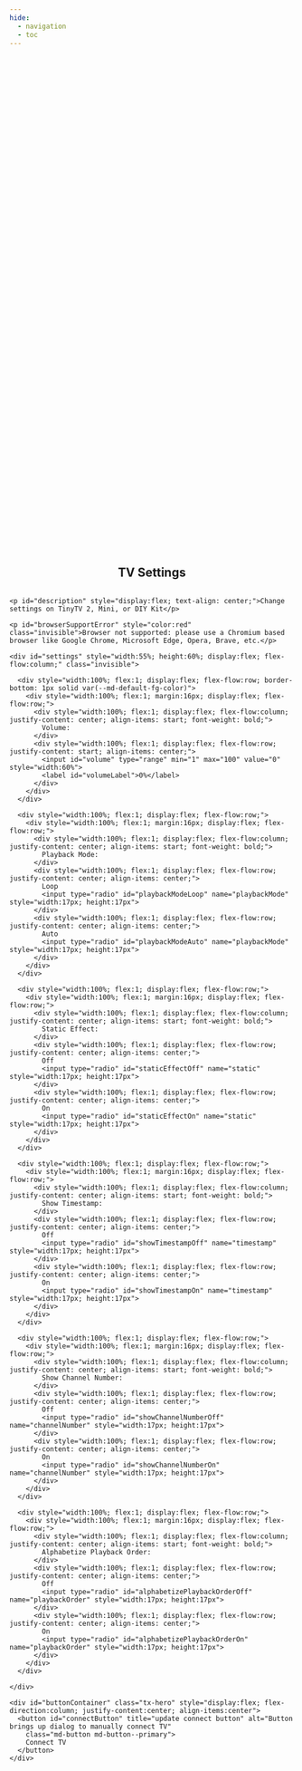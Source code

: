 ```yaml
---
hide:
  - navigation
  - toc
---
```


<!-- All that up there hides the navigation (left pane) and table of contents (right pane) -->

<style>
  /* Remove page title */
  h1 {
    visibility: hidden;
    position: absolute;
  }


  /* Convenience class for centering elements */
  .flex-center {
    display: flex;
    flex-direction: column;
    justify-content: center;
    align-items: center;
  }

  .invisible {
    position: absolute;
    visibility: hidden;
    opacity: 0;
  }


  /* Override/add to allow centering in page */
  .md-main {
    display: flex;
    flex-direction: column;
    justify-content: center;
    align-items: center;
  }

  /* Override and remove margin to allow complete control over centering elements, grow to max height */
  .md-main__inner {
    margin-top: 0px;
    flex-grow: 1;
    width: 100%;
  }

  .md-content__inner {
    margin-top: 0px;
    flex-grow: 1;
    display: flex;
    flex-direction: column;
    justify-content: center;
    align-items: center;
    width: 100%;
    height: 100%;
    padding-top: 0;
  }

  .md-typeset h2 {
    margin: 0;
  }

  .md-typeset h3 {
    margin: 0px;
    margin-top: 8px;
    margin-bottom: 32px;
  }


  /* Copy of home.html to get buttons to match buttons */
  .tx-hero {
    margin: 8px 0px;
    color: var(--md-primary-bg-color);
  }

  .tx-hero .md-button {
    color: var(--md-primary-bg-color); /*outline button font and border color*/
    border-radius: 8px;
  }

  .tx-hero .md-button--primary {
    background-color: var(--md-typeset-a-color);
    color: black;
    border-color: var(--md-typeset-a-color);
    border-width: var(--border-btn,1px);
    border-radius: 8px;
  }

  /* Make buttons return to original color when not hovering after click */
  .tx-hero .md-button:hover:focus {
    background-color: var(--md-accent-fg-color);
    color: var(--md-default-bg-color);
    border-color: var(--md-accent-fg-color);
  }
  .tx-hero .md-button:hover {
    color: var(--md-default-bg-color);
  }
  .tx-hero .md-button:active {
    background-color: var(--md-accent-fg-color);
    color: var(--md-default-bg-color);
    border-color: var(--md-accent-fg-color);
  }
  .tx-hero .md-button:focus {
    background-color: var(--md-typeset-a-color);
    color: var(--md-default-bg-color);
    border-color: var(--md-typeset-a-color);
  }

  .tx-hero .md-button:disabled {
    cursor: not-allowed;
    filter: brightness(50%);
  }
</style>

<!-- NOTE: elements in this page are referenced by javascript in project folder /docs/javascripts/update/main.js -->
<body>
  <section id="updateSection" class="tx-container flex-center" style="width:100%; height:100%">
    <h2>TV Settings</h2>
    
    <p id="description" style="display:flex; text-align: center;">Change settings on TinyTV 2, Mini, or DIY Kit</p>

    <p id="browserSupportError" style="color:red" class="invisible">Browser not supported: please use a Chromium based browser like Google Chrome, Microsoft Edge, Opera, Brave, etc.</p>
  
    <div id="settings" style="width:55%; height:60%; display:flex; flex-flow:column;" class="invisible">

      <div style="width:100%; flex:1; display:flex; flex-flow:row; border-bottom: 1px solid var(--md-default-fg-color)">
        <div style="width:100%; flex:1; margin:16px; display:flex; flex-flow:row;">
          <div style="width:100%; flex:1; display:flex; flex-flow:column; justify-content: center; align-items: start; font-weight: bold;">
            Volume:
          </div>
          <div style="width:100%; flex:1; display:flex; flex-flow:row; justify-content: start; align-items: center;">
            <input id="volume" type="range" min="1" max="100" value="0" style="width:60%">
            <label id="volumeLabel">0%</label>
          </div>
        </div>
      </div>

      <div style="width:100%; flex:1; display:flex; flex-flow:row;">
        <div style="width:100%; flex:1; margin:16px; display:flex; flex-flow:row;">
          <div style="width:100%; flex:1; display:flex; flex-flow:column; justify-content: center; align-items: start; font-weight: bold;">
            Playback Mode:
          </div>
          <div style="width:100%; flex:1; display:flex; flex-flow:row; justify-content: center; align-items: center;">
            Loop
            <input type="radio" id="playbackModeLoop" name="playbackMode" style="width:17px; height:17px">
          </div>
          <div style="width:100%; flex:1; display:flex; flex-flow:row; justify-content: center; align-items: center;">
            Auto
            <input type="radio" id="playbackModeAuto" name="playbackMode" style="width:17px; height:17px">
          </div>
        </div>
      </div>

      <div style="width:100%; flex:1; display:flex; flex-flow:row;">
        <div style="width:100%; flex:1; margin:16px; display:flex; flex-flow:row;">
          <div style="width:100%; flex:1; display:flex; flex-flow:column; justify-content: center; align-items: start; font-weight: bold;">
            Static Effect:
          </div>
          <div style="width:100%; flex:1; display:flex; flex-flow:row; justify-content: center; align-items: center;">
            Off
            <input type="radio" id="staticEffectOff" name="static" style="width:17px; height:17px">
          </div>
          <div style="width:100%; flex:1; display:flex; flex-flow:row; justify-content: center; align-items: center;">
            On
            <input type="radio" id="staticEffectOn" name="static" style="width:17px; height:17px">
          </div>
        </div>
      </div>

      <div style="width:100%; flex:1; display:flex; flex-flow:row;">
        <div style="width:100%; flex:1; margin:16px; display:flex; flex-flow:row;">
          <div style="width:100%; flex:1; display:flex; flex-flow:column; justify-content: center; align-items: start; font-weight: bold;">
            Show Timestamp:
          </div>
          <div style="width:100%; flex:1; display:flex; flex-flow:row; justify-content: center; align-items: center;">
            Off
            <input type="radio" id="showTimestampOff" name="timestamp" style="width:17px; height:17px">
          </div>
          <div style="width:100%; flex:1; display:flex; flex-flow:row; justify-content: center; align-items: center;">
            On
            <input type="radio" id="showTimestampOn" name="timestamp" style="width:17px; height:17px">
          </div>
        </div>
      </div>

      <div style="width:100%; flex:1; display:flex; flex-flow:row;">
        <div style="width:100%; flex:1; margin:16px; display:flex; flex-flow:row;">
          <div style="width:100%; flex:1; display:flex; flex-flow:column; justify-content: center; align-items: start; font-weight: bold;">
            Show Channel Number:
          </div>
          <div style="width:100%; flex:1; display:flex; flex-flow:row; justify-content: center; align-items: center;">
            Off
            <input type="radio" id="showChannelNumberOff" name="channelNumber" style="width:17px; height:17px">
          </div>
          <div style="width:100%; flex:1; display:flex; flex-flow:row; justify-content: center; align-items: center;">
            On
            <input type="radio" id="showChannelNumberOn" name="channelNumber" style="width:17px; height:17px">
          </div>
        </div>
      </div>

      <div style="width:100%; flex:1; display:flex; flex-flow:row;">
        <div style="width:100%; flex:1; margin:16px; display:flex; flex-flow:row;">
          <div style="width:100%; flex:1; display:flex; flex-flow:column; justify-content: center; align-items: start; font-weight: bold;">
            Alphabetize Playback Order:
          </div>
          <div style="width:100%; flex:1; display:flex; flex-flow:row; justify-content: center; align-items: center;">
            Off
            <input type="radio" id="alphabetizePlaybackOrderOff" name="playbackOrder" style="width:17px; height:17px">
          </div>
          <div style="width:100%; flex:1; display:flex; flex-flow:row; justify-content: center; align-items: center;">
            On
            <input type="radio" id="alphabetizePlaybackOrderOn" name="playbackOrder" style="width:17px; height:17px">
          </div>
        </div>
      </div>

    </div>

    <div id="buttonContainer" class="tx-hero" style="display:flex; flex-direction:column; justify-content:center; align-items:center">
      <button id="connectButton" title="update connect button" alt="Button brings up dialog to manually connect TV"
        class="md-button md-button--primary">
        Connect TV
      </button>
    </div>
  </section>


  <script type="module" src="../javascript/settings/main.js"></script>
</body>